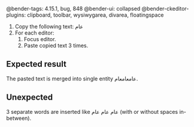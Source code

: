 @bender-tags: 4.15.1, bug, 848
@bender-ui: collapsed
@bender-ckeditor-plugins: clipboard, toolbar, wysiwygarea, divarea, floatingspace

1. Copy the following text: عام
1. For each editor:
	1. Focus editor.
	1. Paste copied text 3 times.

## Expected result

The pasted text is merged into single entity عامعامعام.

## Unexpected

3 separate words are inserted like عام عام عام (with or without spaces in-between).
